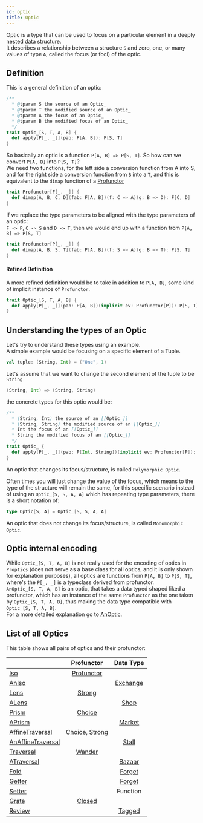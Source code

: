 ```yaml
---
id: optic
title: Optic
---
```


Optic is a type that can be used to focus on a particular element in a deeply nested data structure. <br/>
It describes a relationship between a structure `S` and zero, one, or many values of type `A`, called the focus (or foci) of the optic.

## Definition

This is a general definition of an optic:

```scala
/**
  * @tparam S the source of an Optic_
  * @tparam T the modified source of an Optic_
  * @tparam A the focus of an Optic_
  * @tparam B the modified focus of an Optic_
  */
trait Optic_[S, T, A, B] {
  def apply[P[_, _]](pab: P[A, B]): P[S, T]   
}
```

So basically an optic is a function `P[A, B] => P[S, T]`. So how can we convert `P[A, B]` into `P[S, T]`?<br/>
We need two functions, for the left side a conversion function from A into S, and for the right side a conversion function from `B` into a `T`,
and this is equivalent to the `dimap` function of a [Profunctor](/Proptics/docs/profunctors/profunctor)

```scala
trait Profunctor[F[_, _]] {
  def dimap[A, B, C, D](fab: F[A, B])(f: C => A)(g: B => D): F[C, D]
}
```

If we replace the type parameters to be aligned with the type parameters of an optic:<br/>
`F -> P`, `C -> S` and `D -> T`, then we would end up with a function from `P[A, B] => P[S, T]` 

```scala
trait Profunctor[P[_, _]] {
  def dimap[A, B, S, T](fab: P[A, B])(f: S => A)(g: B => T): P[S, T]
}
```

#### Refined Definition

A more refined definition would be to take in addition to `P[A, B]`, some kind of implicit instance of `Profunctor`.

```scala
trait Optic_[S, T, A, B] {
  def apply[P[_, _]](pab: P[A, B])(implicit ev: Profunctor[P]): P[S, T]   
}
``` 

## Understanding the types of an Optic

Let's try to understand these types using an example.  
A simple example would be focusing on a specific element of a Tuple. 

```scala
val tuple: (String, Int) = ("One", 1)    
``` 

Let's assume that we want to change the second element of the tuple to be `String`

```scala
(String, Int) => (String, String)
```

the concrete types for this optic would be:

```scala
/**
  * (String, Int) the source of an [[Optic_]]
  * (String, String) the modified source of an [[Optic_]]
  * Int the focus of an [[Optic_]]
  * String the modified focus of an [[Optic_]]
  */
trait Optic_ {
  def apply[P[_, _]](pab: P[Int, String])(implicit ev: Profunctor[P]): P[(String, Int), (String, String)]   
} 
```

An optic that changes its focus/structure, is called `Polymorphic Optic`.

Often times you will just change the value of the focus, which means to the type of the structure will remain the same, for this specific scenario
instead of using an `Optic_[S, S, A, A]` which has repeating type parameters, there is a short notation of:

```scala
type Optic[S, A] = Optic_[S, S, A, A]
```

An optic that does not change its focus/structure, is called `Monomorphic Optic`.

## Optic internal encoding

While `Optic_[S, T, A, B]` is not really used for the encoding of optics in `Proptics` (does not serve as a base class for all optics, and it is only shown for explanation purposes), 
all optics are functions from `P[A, B]` to `P[S, T]`, where's the `P[_, _]` is a typeclass derived from profunctor.<br/>
`AnOptic_[S, T, A, B]` is an optic, that takes a data typed shaped liked a profunctor, which has an instance of the same `Profunctor` as the one taken by `Optic_[S, T, A, B]`,
thus making the data type compatible with `Optic_[S, T, A, B]`.<br/>
For a more detailed explanation go to [AnOptic](/Proptics/docs/an-optics/an-optic).
   
## List of all Optics

This table shows all pairs of optics and their profunctor:

|                                                                   |  Profunctor                                                                               | Data Type                                       |
| ----------------------------------------------------------------- |:-----------------------------------------------------------------------------------------:|:-----------------------------------------------:|
| [Iso](/Proptics/docs/optics/iso)                                  | [Profunctor](/Proptics/docs/profunctors/profunctor)                                       |                                                 |
| [AnIso](/Proptics/docs/an-optics/an-iso)                          |                                                                                           | [Exchange](/Proptics/docs/data-types/exchange)  |
| [Lens](/Proptics/docs/optics/lens)                                | [Strong](/Proptics/docs/profunctors/strong)                                               |                                                 |
| [ALens](/Proptics/docs/an-optics/a-lens)                          |                                                                                           | [Shop](/Proptics/docs/data-types/shop)          |           
| [Prism](/Proptics/docs/optics/prism)                              | [Choice](/Proptics/docs/profunctors/choice)                                               |                                                 |
| [APrism](/Proptics/docs/an-optics/a-prism)                        |                                                                                           | [Market](/Proptics/docs/data-types/market)      |
| [AffineTraversal](/Proptics/docs/optics/affine-traversal)         | [Choice](/Proptics/docs/profunctors/choice), [Strong](/Proptics/docs/profunctors/strong)  |                                                 |
| [AnAffineTraversal](/Proptics/docs/an-optics/an-affine-traversal) |                                                                                           | [Stall](/Proptics/docs/data-types/stall)        |
| [Traversal](/Proptics/docs/optics/traversal)                      | [Wander](/Proptics/docs/profunctors/wander)                                               |                                                 |
| [ATraversal](/Proptics/docs/an-optics/a-traversal)                |                                                                                           | [Bazaar](/Proptics/docs/data-types/bazaar)      |
| [Fold](/Proptics/docs/optics/fold)                                |                                                                                           | [Forget](/Proptics/docs/data-types/forget)      |
| [Getter](/Proptics/docs/optics/getter)                            |                                                                                           | [Forget](/Proptics/docs/data-types/forget)      |
| [Setter](/Proptics/docs/optics/setter)                            |                                                                                           | Function                                        |
| [Grate](/Proptics/docs/optics/grate)                              | [Closed](/Proptics/docs/profunctors/closed)                                               |                                                 |
| [Review](/Proptics/docs/optics/review)                            |                                                                                           | [Tagged](/Proptics/docs/data-types/tagged)      |


